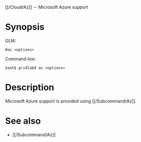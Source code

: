 [[/Cloud/Az]] -- Microsoft Azure support

# Synopsis

GLM:

~~~
#az <options>
~~~

Command line:

~~~
bash$ gridlabd az <options>
~~~

# Description

Microsoft Azure support is provided using [[/Subcommand/Az]].

# See also

* [[/Subcommand/Az]]

